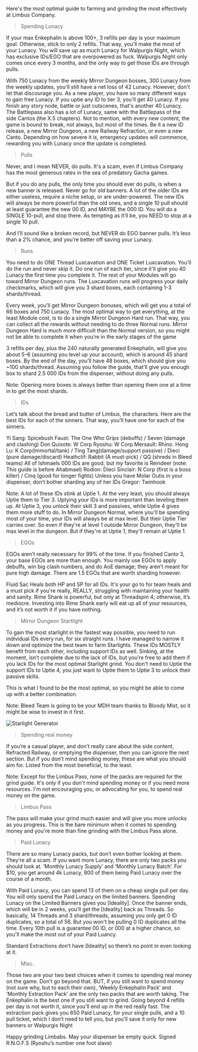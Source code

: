 Here's the most optimal guide to farming and grinding the most effectively at Limbus Company.

>Spending Lunacy

If your max Enkephalin is above 100+, 3 refills per day is your maximum goal. Otherwise, stick to only 2 refills. That way, you'll make the most of your Lunacy. You will save up as much Lunacy for Walpurgis Night, which has exclusive IDs/EGO that are overpowered as fuck. Walpurgis Night only comes once every 3 months, and the only way to get those IDs are through pulls.

With 750 Lunacy from the weekly Mirror Dungeon bosses, 300 Lunacy from the weekly updates, you'll still have a net loss of 42 Lunacy. However, don't let that discourage you. As a new player, you have so many different ways to gain free Lunacy. If you uptie any ID to tier 3, you'll get 40 Lunacy. If you finish any story node, battle or just cutscenes, that's another 40 Lunacy. The Battlepass also has a lot of Lunacy, same with the Battlepass of the side Cantos (the X.5 chapters). Not to mention, with every new content, the game is bound to break, not always, but most of the times. Be it a new ID release, a new Mirror Dungeon, a new Railway Refraction, or even a new Canto. Depending on how severe it is, emergency updates will commence, rewarding you with Lunacy once the update is completed.

>Pulls

Never, and I mean NEVER, do pulls. It's a scam, even if Limbus Company has the most generous rates in the sea of predatory Gacha games.

But if you do any pulls, the only time you should ever do pulls, is when a new banner is released. Never go for old banners. A lot of the older IDs are either useless, require a niche setup, or are under-powered. The new IDs will always be more powerful than the old ones, and a single 10 pull should at least guarantee the new 00 ID, and MAYBE the 000 ID. You will do a SINGLE 10-pull, and stop there. As tempting as it’ll be, you NEED to stop at a single 10 pull.

And I’ll sound like a broken record, but NEVER do EGO banner pulls. It’s less than a 2% chance, and you’re better off saving your Lunacy.

>Runs

You need to do ONE Thread Luxcavation and ONE Ticket Luxcavation. You’ll do the run and never skip it. Do one run of each tier, since it'll give you 40 Lunacy the first time you complete it. The rest of your Modules will go toward Mirror Dungeon runs. The Luxcavation runs will progress your daily checkmarks, which will give you 3 shard boxes, each containing 1-3 shards/thread.

Every week, you’ll get Mirror Dungeon bonuses, which will get you a total of 66 boxes and 750 Lunacy. The most optimal way to get everything, at the least Module cost, is to do a single Mirror Dungeon Hard run. That way, you can collect all the rewards without needing to do three Normal runs. Mirror Dungeon Hard is much more difficult than the Normal version, so you might not be able to complete it when you’re in the early stages of the game

3 refills per day, plus the 240 naturally generated Enkephalin, will give you about 5–6 (assuming you level up your account), which is around 45 shard boxes. By the end of the day, you’ll have 48 boxes, which should give you ~100 shards/thread. Assuming you follow the guide, that’ll give you enough box to shard 2.5 000 IDs from the dispenser, without doing any pulls.

Note: Opening more boxes is always better than opening them one at a time in to get the most shards.

>IDs

Let’s talk about the bread and butter of Limbus, the characters. Here are the best IDs for each of the sinners. That way, you’ll have one for each of the sinners.

Yi Sang: Spicebush
Faust: The One Who Grips (debuffs) / Seven (damage and clashing)
Don Quixote: W Corp
Ryoshu: W Corp
Mersault: Rhino.
Hong Lu: K Corp(Immortal/tank) / Ting Tang(damage/support passive) / Dieci (pure damage/discard)
Heathclif: Rabbit (A must-pick) / QQ (shreds in Bleed teams)
All of Ishmaels 000 IDs are good, but my favorite is Reindeer (note: This guide is before Ahabmael)
Rodion: Dieci
Sinclair: N Corp (first is a boss killer) / Cinq (good for longer fights)
Unless you have Molar Outis in your dispenser, don’t bother sharding any of her IDs
Gregor: Twinhook

Note: A lot of these IDs stink at Uptie 1. At the very least, you should always Uptie them to Tier 3. Uptying your IDs is more important than leveling them up. At Uptie 3, you unlock their skill 3 and passives, while Uptie 4 gives them more stuff to do. In Mirror Dungeon Normal, where you'll be spending most of your time, your IDs will always be at max level. But their Uptie Tier carries over. So even if they're at level 1 outside Mirror Dungeon, they'll be max level in the dungeon. But if they're at Uptie 1, they'll remain at Uptie 1.

>EGOs

EGOs aren’t really necessary for 99% of the time. If you finished Canto 3, your base EGOs are more than enough. You mainly use EGOs to apply debuffs, win big clash numbers, and do AoE damage; they aren’t meant for pure high damage. There are 1.5 EGOs that are worth sharding however.

Fluid Sac Heals both HP and SP for all IDs. It's your go to for team heals and a must pick if you're really, REALLY, struggling with maintaining your health and sanity. Rime Shank is powerful, but only at Threadspin 4; otherwise, it’s mediocre. Investing into Rime Shank early will eat up all of your resources, and it’s not worth it if you have nothing.

>Mirror Dungeon Startlight

To gain the most starlight in the fastest way possible, you need to run individual IDs every run, for six straight runs. I have managed to narrow it down and optimize the best team to farm Starlights. These IDs MOSTLY benefit from each other, including support IDs as well. Sinking, at the moment, isn’t complete due to the lack of IDs, but you’re free to add them if you lack IDs for the most optimal Starlight grind. You don't need to Uptie the support IDs to Uptie 4, you just want to Uptie them to Uptie 3 to unlock their passive skills.

This is what I found to be the most optimal, so you might be able to come up with a better combination.

Note: Bleed Team is going to be your MDH team thanks to Bloody Mist, so it might be wise to invest in it first.

 ![Starlight Generator](https://i.imgur.com/dv8n9tQ.png)

>Spending real money

If you’re a casual player, and don’t really care about the side content, Refracted Railway, or emptying the dispenser, then you can ignore the next section. But if you don’t mind spending money, these are what you should aim for. Listed from the most beneficial, to the least.

Note: Except for the Limbus Pass, none of the packs are required for the grind guide. It's only if you don't mind spending money or if you need more resources. I'm not encouraging you, or advocating for you, to spend real money on the game.

>Limbus Pass

The pass will make your grind much easier and will give you more unlocks as you progress. This is the bare minimum when it comes to spending money and you're more than fine grinding with the Limbus Pass alone.

>Paid Lunacy

There are so many Lunacy packs, but don’t even bother looking at them. They’re all a scam. If you want more Lunacy, there are only two packs you should look at. ‘Monthly Lunacy Supply’ and ‘Monthly Lunacy Batch’. For $10, you get around 4k Lunacy, 800 of them being Paid Lunacy over the course of a month.

With Paid Lunacy, you can spend 13 of them on a cheap single pull per day. You will only spend the Paid Lunacy on the limited banners. Spending Lunacy on the Limited Banners gives you [Ideality]. Once the banner ends, which will be in 2 weeks, you’ll get the [Ideality] back as Threads. So basically, 14 Threads and 3 shard/threads, assuming you only get 0 ID duplicates, so a total of 56. But you won't be pulling 0 ID duplicates all the time. Every 10th pull is a guarantee 00 ID, or 000 at a higher chance, so you'll make the most out of your Paid Luancy.

Standard Extractions don’t have [Ideality] so there’s no point in even looking at it.

>Misc.

Those two are your two best choices when it comes to spending real money on the game. Don’t go beyond that. BUT, if you still want to spend money (not sure why, but to each their own), ‘Weekly Enkephalin Pack’ and ‘Monthly Extraction Pack’ are the only two packs that are worth taking. The Enkephalin is the best one if you still want to grind. Going beyond 4 refills per day is not worth it, since you’ll end up in the red really fast. The extraction pack gives you 650 Paid Lunacy, for your single pulls, and a 10 pull ticket, which I don’t need to tell you, but you’ll save it only for new banners or Walpurgis Night

Happy grinding Limbabs. May your dispenser be empty quick. Signed R.N.O.F.S (Ryoshu’s number one foot slave)